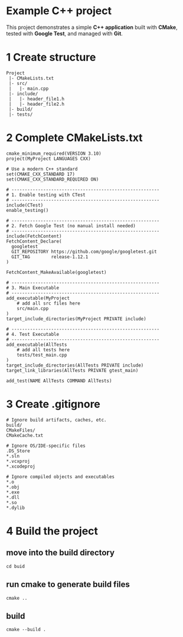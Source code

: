 # Example C++ project

This project demonstrates a simple **C++ application** built with **CMake**, tested with **Google Test**, and managed with **Git**.

# 1 Create structure
```
Project
 |- CMakeLists.txt
 |- src/
 |   |- main.cpp
 |- include/
 |   |- header_file1.h
 |   |- header_file2.h
 |- build/
 |- tests/
```


# 2 Complete CMakeLists.txt
```
cmake_minimum_required(VERSION 3.10)
project(MyProject LANGUAGES CXX)

# Use a modern C++ standard
set(CMAKE_CXX_STANDARD 17)
set(CMAKE_CXX_STANDARD_REQUIRED ON)

# --------------------------------------------------------
# 1. Enable testing with CTest
# --------------------------------------------------------
include(CTest)
enable_testing()

# --------------------------------------------------------
# 2. Fetch Google Test (no manual install needed)
# --------------------------------------------------------
include(FetchContent)
FetchContent_Declare(
  googletest
  GIT_REPOSITORY https://github.com/google/googletest.git
  GIT_TAG        release-1.12.1
)

FetchContent_MakeAvailable(googletest)

# --------------------------------------------------------
# 3. Main Executable
# --------------------------------------------------------
add_executable(MyProject
    # add all src files here
    src/main.cpp
)
target_include_directories(MyProject PRIVATE include)

# --------------------------------------------------------
# 4. Test Executable
# --------------------------------------------------------
add_executable(AllTests
    # add all tests here
    tests/test_main.cpp
)
target_include_directories(AllTests PRIVATE include)
target_link_libraries(AllTests PRIVATE gtest_main)

add_test(NAME AllTests COMMAND AllTests)
```

# 3 Create .gitignore
```
# Ignore build artifacts, caches, etc.
build/
CMakeFiles/
CMakeCache.txt

# Ignore OS/IDE-specific files
.DS_Store
*.sln
*.vcxproj
*.xcodeproj

# Ignore compiled objects and executables
*.o
*.obj
*.exe
*.dll
*.so
*.dylib
```

# 4 Build the project

## move into the build directory
```
cd buid
```
## run cmake to generate build files
```
cmake ..
```
## build
```
cmake --build .
```









